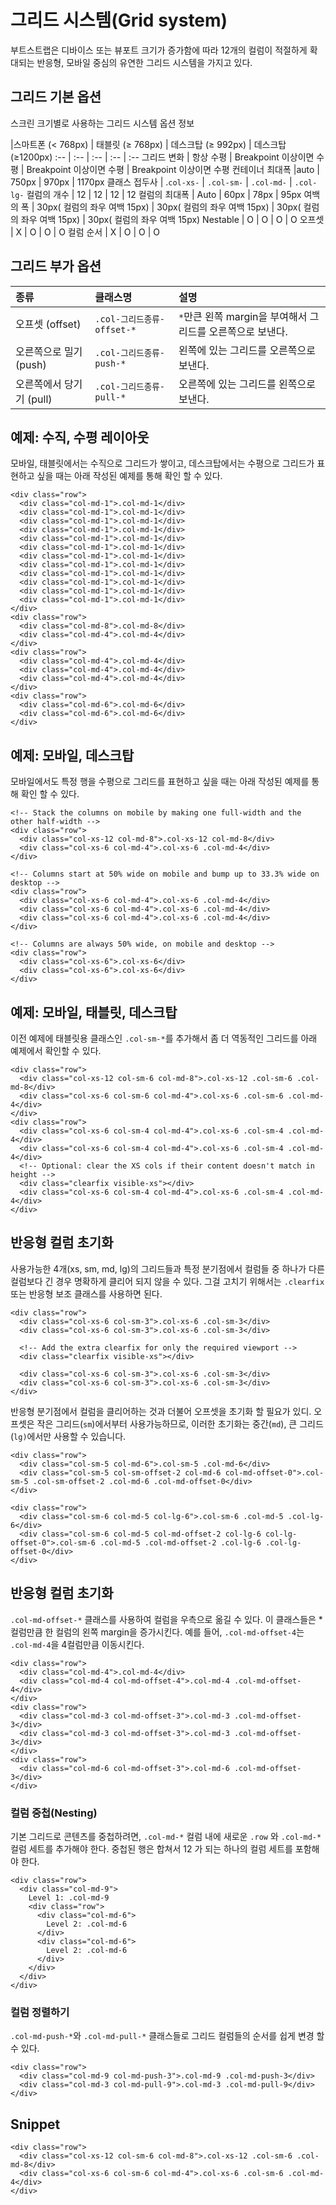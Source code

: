 <!--
{
    "id": 4101,
    "title": "그리드 시스템(Grid System)",
    "outline": "부트스트랩은 디바이스 또는 뷰포트의 크기 증가에 따라 12개 컬럼을 적절하게 확장하는 모바일 중심의 유연한 그리드 시스템을 가지고 있다. ",
    "tags": ["widget", "base"],
    "section": "Base",
    "order": [4, 1, 1],
    "thumbnail": "4.1.01.grid-system.png"
}
-->

# 그리드 시스템(Grid system)

부트스트랩은 디바이스 또는 뷰포트 크기가 증가함에 따라 12개의 컬럼이 적절하게 확대되는 반응형, 모바일 중심의 유연한 그리드 시스템을 가지고 있다.

## 그리드 기본 옵션
스크린 크기별로 사용하는 그리드 시스템 옵션 정보

|스마트폰 (< 768px) | 태블릿 (≥ 768px)  | 데스크탑 (≥ 992px)  | 데스크탑(≥1200px)
:-- | :-- | :-- | :-- | :--
그리드 변화 | 항상 수평 | Breakpoint 이상이면 수평 | Breakpoint 이상이면 수평 | Breakpoint 이상이면 수평
컨테이너 최대폭 |auto | 750px | 970px | 1170px
클래스 접두사 | .`col-xs-` | `.col-sm-` | `.col-md-` | `.col-lg-`
컬럼의 개수 | 12 | 12 | 12 | 12
컬럼의 최대폭 | Auto | 60px | 78px | 95px
여백의 폭 | 30px( 컬럼의 좌우 여백 15px) | 30px( 컬럼의 좌우 여백 15px) | 30px( 컬럼의 좌우 여백 15px) | 30px( 컬럼의 좌우 여백 15px)
Nestable | O | O | O | O
오프셋 | X | O | O | O
컬럼 순서 | X | O | O | O

## 그리드 부가 옵션
종류 | 클래스명 | 설명
:-- | :-- | :--
오프셋 (offset) | `.col-그리드종류-offset-*` | `*`만큰 왼쪽 margin을 부여해서 그리드를 오른쪽으로 보낸다.
오른쪽으로 밀기 (push) | `.col-그리드종류-push-*` | 왼쪽에 있는 그리드를 오른쪽으로 보낸다.
오른쪽에서 당기기 (pull) | `.col-그리드종류-pull-*` | 오른쪽에 있는 그리드를 왼쪽으로 보낸다.



## 예제: 수직, 수평 레이아웃
모바일, 태블릿에서는 수직으로 그리드가 쌓이고, 데스크탑에서는 수평으로 그리드가 표현하고 싶을 때는 아래 작성된 예제를 통해 확인 할 수 있다.

```
<div class="row">
  <div class="col-md-1">.col-md-1</div>
  <div class="col-md-1">.col-md-1</div>
  <div class="col-md-1">.col-md-1</div>
  <div class="col-md-1">.col-md-1</div>
  <div class="col-md-1">.col-md-1</div>
  <div class="col-md-1">.col-md-1</div>
  <div class="col-md-1">.col-md-1</div>
  <div class="col-md-1">.col-md-1</div>
  <div class="col-md-1">.col-md-1</div>
  <div class="col-md-1">.col-md-1</div>
  <div class="col-md-1">.col-md-1</div>
  <div class="col-md-1">.col-md-1</div>
</div>
<div class="row">
  <div class="col-md-8">.col-md-8</div>
  <div class="col-md-4">.col-md-4</div>
</div>
<div class="row">
  <div class="col-md-4">.col-md-4</div>
  <div class="col-md-4">.col-md-4</div>
  <div class="col-md-4">.col-md-4</div>
</div>
<div class="row">
  <div class="col-md-6">.col-md-6</div>
  <div class="col-md-6">.col-md-6</div>
</div>
```


## 예제: 모바일, 데스크탑
모바일에서도 특정 행을 수평으로 그리드를 표현하고 싶을 때는 아래 작성된 예제를 통해 확인 할 수 있다.

```
<!-- Stack the columns on mobile by making one full-width and the other half-width -->
<div class="row">
  <div class="col-xs-12 col-md-8">.col-xs-12 col-md-8</div>
  <div class="col-xs-6 col-md-4">.col-xs-6 .col-md-4</div>
</div>

<!-- Columns start at 50% wide on mobile and bump up to 33.3% wide on desktop -->
<div class="row">
  <div class="col-xs-6 col-md-4">.col-xs-6 .col-md-4</div>
  <div class="col-xs-6 col-md-4">.col-xs-6 .col-md-4</div>
  <div class="col-xs-6 col-md-4">.col-xs-6 .col-md-4</div>
</div>

<!-- Columns are always 50% wide, on mobile and desktop -->
<div class="row">
  <div class="col-xs-6">.col-xs-6</div>
  <div class="col-xs-6">.col-xs-6</div>
</div>
```

## 예제: 모바일, 태블릿, 데스크탑
이전 예제에 태블릿용 클래스인 `.col-sm-*`를 추가해서 좀 더 역동적인 그리드를 아래 예제에서 확인할 수 있다.

```
<div class="row">
  <div class="col-xs-12 col-sm-6 col-md-8">.col-xs-12 .col-sm-6 .col-md-8</div>
  <div class="col-xs-6 col-sm-6 col-md-4">.col-xs-6 .col-sm-6 .col-md-4</div>
</div>
<div class="row">
  <div class="col-xs-6 col-sm-4 col-md-4">.col-xs-6 .col-sm-4 .col-md-4</div>
  <div class="col-xs-6 col-sm-4 col-md-4">.col-xs-6 .col-sm-4 .col-md-4</div>
  <!-- Optional: clear the XS cols if their content doesn't match in height -->
  <div class="clearfix visible-xs"></div>
  <div class="col-xs-6 col-sm-4 col-md-4">.col-xs-6 .col-sm-4 .col-md-4</div>
</div>
```

## 반응형 컬럼 초기화
사용가능한 4개(xs, sm, md, lg)의 그리드들과 특정 분기점에서 컬럼들 중 하나가 다른 컬럼보다 긴 경우 명확하게 클리어 되지 않을 수 있다.
그걸 고치기 위해서는 `.clearfix` 또는 반응형 보조 클래스를 사용하면 된다.

```
<div class="row">
  <div class="col-xs-6 col-sm-3">.col-xs-6 .col-sm-3</div>
  <div class="col-xs-6 col-sm-3">.col-xs-6 .col-sm-3</div>

  <!-- Add the extra clearfix for only the required viewport -->
  <div class="clearfix visible-xs"></div>

  <div class="col-xs-6 col-sm-3">.col-xs-6 .col-sm-3</div>
  <div class="col-xs-6 col-sm-3">.col-xs-6 .col-sm-3</div>
</div>
```

반응형 분기점에서 컬럼을 클리어하는 것과 더불어 오프셋을 초기화 할 필요가 있디.
오프셋은 작은 그리드(`sm`)에서부터 사용가능하므로, 이러한 초기화는 중간(`md`), 큰 그리드(`lg)`에서만 사용할 수 있습니다.

```
<div class="row">
  <div class="col-sm-5 col-md-6">.col-sm-5 .col-md-6</div>
  <div class="col-sm-5 col-sm-offset-2 col-md-6 col-md-offset-0">.col-sm-5 .col-sm-offset-2 .col-md-6 .col-md-offset-0</div>
</div>

<div class="row">
  <div class="col-sm-6 col-md-5 col-lg-6">.col-sm-6 .col-md-5 .col-lg-6</div>
  <div class="col-sm-6 col-md-5 col-md-offset-2 col-lg-6 col-lg-offset-0">.col-sm-6 .col-md-5 .col-md-offset-2 .col-lg-6 .col-lg-offset-0</div>
</div>
```

## 반응형 컬럼 초기화
`.col-md-offset-*` 클래스를 사용하여 컬럼을 우측으로 옮길 수 있다. 이 클래스들은 * 컬럼만큼 한 컬럼의 왼쪽 margin을 증가시킨다. 예를 들어, `.col-md-offset-4`는 `.col-md-4`을 4컬럼만큼 이동시킨다.

```
<div class="row">
  <div class="col-md-4">.col-md-4</div>
  <div class="col-md-4 col-md-offset-4">.col-md-4 .col-md-offset-4</div>
</div>
<div class="row">
  <div class="col-md-3 col-md-offset-3">.col-md-3 .col-md-offset-3</div>
  <div class="col-md-3 col-md-offset-3">.col-md-3 .col-md-offset-3</div>
</div>
<div class="row">
  <div class="col-md-6 col-md-offset-3">.col-md-6 .col-md-offset-3</div>
</div>
```

### 컬럼 중첩(Nesting)
기본 그리드로 콘텐츠를 중첩하려면, `.col-md-*` 컬럼 내에 새로운 `.row` 와 `.col-md-*` 컬럼 세트를 추가해야 한다. 중첩된 행은 합쳐서 12 가 되는 하나의 컬럼 세트를 포함해야 한다.

```
<div class="row">
  <div class="col-md-9">
    Level 1: .col-md-9
    <div class="row">
      <div class="col-md-6">
        Level 2: .col-md-6
      </div>
      <div class="col-md-6">
        Level 2: .col-md-6
      </div>
    </div>
  </div>
</div>
```

### 컬럼 정렬하기
`.col-md-push-*`와 `.col-md-pull-*` 클래스들로 그리드 컬럼들의 순서를 쉽게 변경 할 수 있다.

```
<div class="row">
  <div class="col-md-9 col-md-push-3">.col-md-9 .col-md-push-3</div>
  <div class="col-md-3 col-md-pull-9">.col-md-3 .col-md-pull-9</div>
</div>
```

## Snippet
```
<div class="row">
  <div class="col-xs-12 col-sm-6 col-md-8">.col-xs-12 .col-sm-6 .col-md-8</div>
  <div class="col-xs-6 col-sm-6 col-md-4">.col-xs-6 .col-sm-6 .col-md-4</div>
</div>
```



